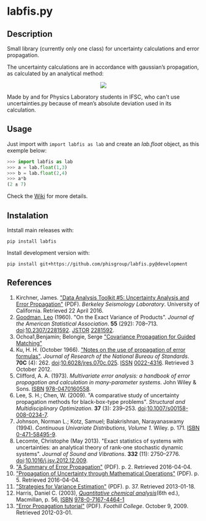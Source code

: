 # labfis.py

## Description

Small library (currently only one class) for uncertainty calculations and error propagation.

The uncertainty calculations are in accordance with gaussian’s propagation, as calculated by an analytical method:

<p align="center">
<img src="https://latex.codecogs.com/svg.latex?%5Cdpi%7B120%7D%20%5CDelta_f%20%3D%20%5Csqrt%7B%5Cleft%28%5Cfrac%7B%5Cpartial%20f%7D%7B%5Cpartial%20x%7D%5Cright%29%5E2%7B%5CDelta_x%7D%5E2%20&plus;%20%5Cleft%28%5Cfrac%7B%5Cpartial%20f%7D%7B%5Cpartial%20y%7D%5Cright%29%5E2%7B%5CDelta_y%7D%5E2%20&plus;%20%5Cleft%28%5Cfrac%7B%5Cpartial%20f%7D%7B%5Cpartial%20z%7D%5Cright%29%5E2%7B%5CDelta_z%7D%5E2%20&plus;%20...%7D">
</p>

Made by and for Physics Laboratory students in IFSC, who can't use uncertainties.py because of mean’s absolute deviation used in its calculation.

## Usage

Just import with `import labfis as lab` and create an *lab.float* object, as this exemple below:

```py
>>> import labfis as lab
>>> a = lab.float(1,3)
>>> b = lab.float(2,4)
>>> a*b
(2 ± 7)
```
Check the [Wiki]() for more details.

## Instalation

Intstall main releases with:

```
pip install labfis
```

Install development version with:

```
pip install git+https://github.com/phisgroup/labfis.py@development
```

## References

 1. Kirchner, James. ["Data Analysis Toolkit #5: Uncertainty Analysis and Error Propagation"](http://seismo.berkeley.edu/~kirchner/eps_120/Toolkits/Toolkit_05.pdf)  (PDF). _Berkeley Seismology Laboratory_. University of California. Retrieved  22 April  2016.
 2. [Goodman, Leo](https://en.wikipedia.org/wiki/Leo_Goodman "Leo Goodman") (1960). "On the Exact Variance of Products". _Journal of the American Statistical Association_. **55** (292): 708–713. [doi](https://en.wikipedia.org/wiki/Doi_(identifier) "Doi (identifier)"):[10.2307/2281592](https://doi.org/10.2307%2F2281592). [JSTOR](https://en.wikipedia.org/wiki/JSTOR_(identifier) "JSTOR (identifier)")  [2281592](https://www.jstor.org/stable/2281592).
 3. Ochoa1,Benjamin; Belongie, Serge ["Covariance Propagation for Guided Matching"](http://vision.ucsd.edu/sites/default/files/ochoa06.pdf)
 4. Ku, H. H. (October 1966). ["Notes on the use of propagation of error formulas"](http://nistdigitalarchives.contentdm.oclc.org/cdm/compoundobject/collection/p16009coll6/id/99848/rec/1). _Journal of Research of the National Bureau of Standards_. **70C** (4): 262. [doi](https://en.wikipedia.org/wiki/Doi_(identifier) "Doi (identifier)"):[10.6028/jres.070c.025](https://doi.org/10.6028%2Fjres.070c.025). [ISSN](https://en.wikipedia.org/wiki/ISSN_(identifier) "ISSN (identifier)")  [0022-4316](https://www.worldcat.org/issn/0022-4316). Retrieved  3 October  2012.
 5. Clifford, A. A. (1973). _Multivariate error analysis: a handbook of error propagation and calculation in many-parameter systems_. John Wiley & Sons. [ISBN](https://en.wikipedia.org/wiki/ISBN_(identifier) "ISBN (identifier)")  [978-0470160558](https://en.wikipedia.org/wiki/Special:BookSources/978-0470160558 "Special:BookSources/978-0470160558").
 6. Lee, S. H.; Chen, W. (2009). "A comparative study of uncertainty propagation methods for black-box-type problems". _Structural and Multidisciplinary Optimization_. **37** (3): 239–253. [doi](https://en.wikipedia.org/wiki/Doi_(identifier) "Doi (identifier)"):[10.1007/s00158-008-0234-7](https://doi.org/10.1007%2Fs00158-008-0234-7).
 7. Johnson, Norman L.; Kotz, Samuel; Balakrishnan, Narayanaswamy (1994). _Continuous Univariate Distributions, Volume 1_. Wiley. p. 171. [ISBN](https://en.wikipedia.org/wiki/ISBN_(identifier) "ISBN (identifier)")  [0-471-58495-9](https://en.wikipedia.org/wiki/Special:BookSources/0-471-58495-9 "Special:BookSources/0-471-58495-9").
 8. Lecomte, Christophe (May 2013). "Exact statistics of systems with uncertainties: an analytical theory of rank-one stochastic dynamic systems". _Journal of Sound and Vibrations_. **332** (11): 2750–2776. [doi](https://en.wikipedia.org/wiki/Doi_(identifier) "Doi (identifier)"):[10.1016/j.jsv.2012.12.009](https://doi.org/10.1016%2Fj.jsv.2012.12.009).
 9. ["A Summary of Error Propagation"](http://ipl.physics.harvard.edu/wp-uploads/2013/03/PS3_Error_Propagation_sp13.pdf)  (PDF). p. 2. Retrieved  2016-04-04.
 10. ["Propagation of Uncertainty through Mathematical Operations"](http://web.mit.edu/fluids-modules/www/exper_techniques/2.Propagation_of_Uncertaint.pdf)  (PDF). p. 5. Retrieved  2016-04-04. 
 11. ["Strategies for Variance Estimation"](http://www.sagepub.com/upm-data/6427_Chapter_4__Lee_%28Analyzing%29_I_PDF_6.pdf)  (PDF). p. 37. Retrieved  2013-01-18.
 12. Harris, Daniel C. (2003), [_Quantitative chemical analysis_](https://books.google.com/books?id=csTsQr-v0d0C&pg=PA56)(6th ed.), Macmillan, p. 56, [ISBN](https://en.wikipedia.org/wiki/ISBN_(identifier) "ISBN (identifier)")  [978-0-7167-4464-1](https://en.wikipedia.org/wiki/Special:BookSources/978-0-7167-4464-1 "Special:BookSources/978-0-7167-4464-1")
 13. ["Error Propagation tutorial"](http://www.foothill.edu/psme/daley/tutorials_files/10.%20Error%20Propagation.pdf)  (PDF).  _Foothill College_. October 9, 2009. Retrieved  2012-03-01.
